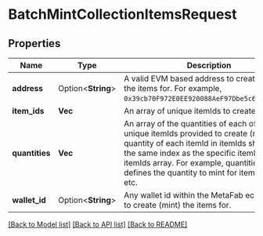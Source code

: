# BatchMintCollectionItemsRequest

## Properties

Name | Type | Description | Notes
------------ | ------------- | ------------- | -------------
**address** | Option<**String**> | A valid EVM based address to create (mint) the items for. For example, `0x39cb70F972E0EE920088AeF97Dbe5c6251a9c25D`. | [optional]
**item_ids** | **Vec<i32>** | An array of unique itemIds to create (mint). | 
**quantities** | **Vec<i32>** | An array of the quantities of each of the unique itemIds provided to create (mint). The quantity of each itemId in itemIds should be at the same index as the specific itemId in the itemIds array. For example, quantities[2] defines the quantity to mint for itemIds[2], etc. | 
**wallet_id** | Option<**String**> | Any wallet id within the MetaFab ecosystem to create (mint) the items for. | [optional]

[[Back to Model list]](../README.md#documentation-for-models) [[Back to API list]](../README.md#documentation-for-api-endpoints) [[Back to README]](../README.md)


